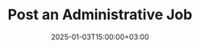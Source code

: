 ---
weight: 23
title: "Post an Administrative Job"
description: "Post an Administrative Job"
icon: assignment
date: 2025-01-03T15:00:00+03:00
---